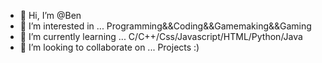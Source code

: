 - 👋 Hi, I’m @Ben
- 👀 I’m interested in ... Programming&&Coding&&Gamemaking&&Gaming 
- 🌱 I’m currently learning ... C/C++/Css/Javascript/HTML/Python/Java
- 💞️ I’m looking to collaborate on ... Projects :) 

<!---
Bofta/Bofta is a ✨ special ✨ repository because its `README.md` (this file) appears on your GitHub profile.
You can click the Preview link to take a look at your changes.
--->

